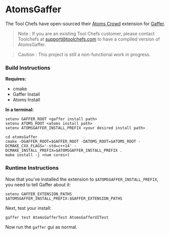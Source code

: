 # AtomsGaffer

The Tool Chefs have open-sourced their [Atoms Crowd](https://atoms.toolchefs.com) extension for [Gaffer](http://www.gafferhq.org).

> Note : If you are an existing Tool Chefs customer, please contact Toolchefs at support@toolchefs.com to have a compiled version of AtomsGaffer.

> Caution : This project is still a non-functional work in progress.

### Build Instructions

**Requires:**

* cmake
* Gaffer Install
* Atoms Install

**In a terminal:**

```
setenv GAFFER_ROOT <gaffer install path>
setenv ATOMS_ROOT <atoms install path>
setenv ATOMSGAFFER_INSTALL_PREFIX <your desired install path>

cd atomsGaffer
cmake -DGAFFER_ROOT=$GAFFER_ROOT -DATOMS_ROOT=$ATOMS_ROOT -DCMAKE_CXX_FLAGS='-std=c++14' -DCMAKE_INSTALL_PREFIX=$ATOMSGAFFER_INSTALL_PREFIX .
make install -j <num cores>)
```

### Runtime Instructions

Now that you've installed the extension to `$ATOMSGAFFER_INSTALL_PREFIX`, you need to tell Gaffer about it:

`setenv GAFFER_EXTENSION_PATHS $ATOMSGAFFER_INSTALL_PREFIX:$GAFFER_EXTENSION_PATHS`

Next, test your install:

`gaffer test AtomsGafferTest AtomsGafferUITest`

Now run the `gaffer` gui as normal.
